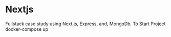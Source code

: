 # Nextjs
 
Fullstack case study using Next.js, Express, and, MongoDb.
To Start Project docker-compose up
